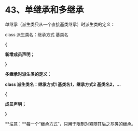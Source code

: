 # 43、单继承和多继承

单继承（派生类只从一个直接基类继承）时派生类的定义：

class 派生类名：继承方式 基类名

**{**

**新增成员声明；**

**}**

 

**多继承时派生类的定义：**

**class 派生类名：继承方式1 基类名1，继承方式2 基类名2，…**

**{**

**成员声明；**

**}**

**注意：**每一个“继承方式”，只用于限制对紧随其后之基类的继承。
